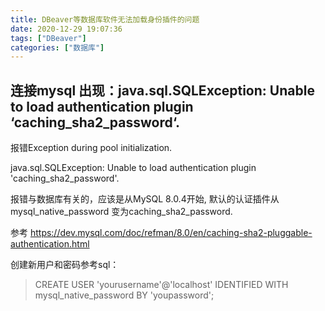 ```yaml
---
title: DBeaver等数据库软件无法加载身份插件的问题
date: 2020-12-29 19:07:36
tags: ["DBeaver"]
categories: ["数据库"]
---
```


## 连接mysql 出现：java.sql.SQLException: Unable to load authentication plugin ‘caching_sha2_password‘.

报错Exception during pool initialization.

java.sql.SQLException: Unable to load authentication plugin 'caching_sha2_password'.

报错与数据库有关的，应该是从MySQL 8.0.4开始, 默认的认证插件从mysql_native_password 变为caching_sha2_password. 

参考 https://dev.mysql.com/doc/refman/8.0/en/caching-sha2-pluggable-authentication.html

创建新用户和密码参考sql：
> CREATE USER 'yourusername'@'localhost' IDENTIFIED WITH mysql_native_password BY 'youpassword';

